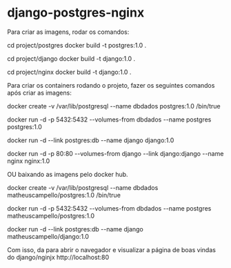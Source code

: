 # django-postgres-nginx

Para criar as imagens, rodar os comandos:

cd project/postgres
docker build -t postgres:1.0 .

cd project/django
docker build -t django:1.0 .

cd project/nginx
docker build -t django:1.0 .


Para criar os containers rodando o projeto, fazer os seguintes comandos após criar as imagens:

docker create -v /var/lib/postgresql --name dbdados postgres:1.0 /bin/true

docker run -d -p 5432:5432 --volumes-from dbdados --name postgres postgres:1.0

docker run -d --link postgres:db --name django django:1.0

docker run -d -p 80:80 --volumes-from django --link django:django --name nginx nginx:1.0




OU baixando as imagens pelo docker hub.

docker create -v /var/lib/postgresql --name dbdados matheuscampello/postgres:1.0 /bin/true

docker run -d -p 5432:5432 --volumes-from dbdados --name postgres matheuscampello/postgres:1.0

docker run -d --link postgres:db --name django matheuscampello/django:1.0


Com isso, da para abrir o navegador e visualizar a página de boas vindas do django/nginjx http://localhost:80
